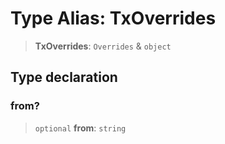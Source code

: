 # Type Alias: TxOverrides

> **TxOverrides**: `Overrides` & `object`

## Type declaration

### from?

> `optional` **from**: `string`
